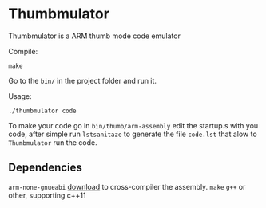 # Thumbmulator

Thumbmulator is a ARM thumb mode code emulator

Compile:

    make

Go to the `bin/` in the project folder and run it.

Usage:

    ./thumbmulator code

To make your code go in `bin/thumb/arm-assembly` edit the startup.s with you code, after simple run `lstsanitaze` to generate the file `code.lst` that alow to `Thumbmulator` run the code.

## Dependencies

`arm-none-gnueabi` [download](https://developer.arm.com/tools-and-software/open-source-software/developer-tools/gnu-toolchain/gnu-rm/downloads) to cross-compiler the assembly.
`make`
`g++` or other, supporting c++11
